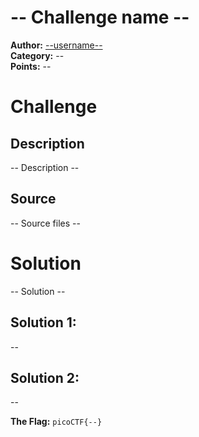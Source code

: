 # -- Challenge name --
**Author:** [--username--](https://github.com/--username--)  
**Category:** --  
**Points:**  --

# Challenge
## Description
-- Description --
## Source
-- Source files --

# Solution
-- Solution --  
## Solution 1:
--
## Solution 2:
--

**The Flag:** `picoCTF{--}`
